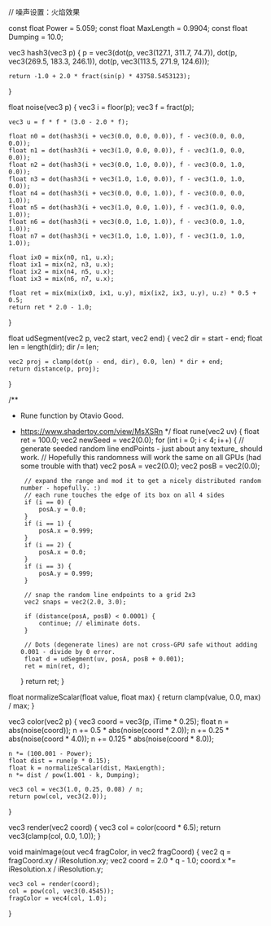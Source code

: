 // 噪声设置：火焰效果

const float Power = 5.059;
const float MaxLength = 0.9904;
const float Dumping = 10.0;

vec3 hash3(vec3 p) {
    p = vec3(dot(p, vec3(127.1, 311.7, 74.7)),
            dot(p, vec3(269.5, 183.3, 246.1)),
            dot(p, vec3(113.5, 271.9, 124.6)));

    return -1.0 + 2.0 * fract(sin(p) * 43758.5453123);
}

float noise(vec3 p) {
    vec3 i = floor(p);
    vec3 f = fract(p);

    vec3 u = f * f * (3.0 - 2.0 * f);

    float n0 = dot(hash3(i + vec3(0.0, 0.0, 0.0)), f - vec3(0.0, 0.0, 0.0));
    float n1 = dot(hash3(i + vec3(1.0, 0.0, 0.0)), f - vec3(1.0, 0.0, 0.0));
    float n2 = dot(hash3(i + vec3(0.0, 1.0, 0.0)), f - vec3(0.0, 1.0, 0.0));
    float n3 = dot(hash3(i + vec3(1.0, 1.0, 0.0)), f - vec3(1.0, 1.0, 0.0));
    float n4 = dot(hash3(i + vec3(0.0, 0.0, 1.0)), f - vec3(0.0, 0.0, 1.0));
    float n5 = dot(hash3(i + vec3(1.0, 0.0, 1.0)), f - vec3(1.0, 0.0, 1.0));
    float n6 = dot(hash3(i + vec3(0.0, 1.0, 1.0)), f - vec3(0.0, 1.0, 1.0));
    float n7 = dot(hash3(i + vec3(1.0, 1.0, 1.0)), f - vec3(1.0, 1.0, 1.0));

    float ix0 = mix(n0, n1, u.x);
    float ix1 = mix(n2, n3, u.x);
    float ix2 = mix(n4, n5, u.x);
    float ix3 = mix(n6, n7, u.x);

    float ret = mix(mix(ix0, ix1, u.y), mix(ix2, ix3, u.y), u.z) * 0.5 + 0.5;
    return ret * 2.0 - 1.0;
}

float udSegment(vec2 p, vec2 start, vec2 end) {
    vec2 dir = start - end;
    float len = length(dir);
    dir /= len;

    vec2 proj = clamp(dot(p - end, dir), 0.0, len) * dir + end;
    return distance(p, proj);
}

/**
 * Rune function by Otavio Good.
 * https://www.shadertoy.com/view/MsXSRn
 */
float rune(vec2 uv) {
    float ret = 100.0;
    vec2 newSeed = vec2(0.0);
    for (int i = 0; i < 4; i++) {
        // generate seeded random line endPoints - just about any texture_ should work.
        // Hopefully this randomness will work the same on all GPUs (had some trouble with that)
        vec2 posA = vec2(0.0);
        vec2 posB = vec2(0.0);

        // expand the range and mod it to get a nicely distributed random number - hopefully. :)    
        // each rune touches the edge of its box on all 4 sides
        if (i == 0) {
            posA.y = 0.0;
        }
        if (i == 1) {
            posA.x = 0.999;
        }
        if (i == 2) {
            posA.x = 0.0;
        }
        if (i == 3) {
            posA.y = 0.999;
        }

        // snap the random line endpoints to a grid 2x3
        vec2 snaps = vec2(2.0, 3.0);
    
        if (distance(posA, posB) < 0.0001) {
            continue; // eliminate dots.
        }

        // Dots (degenerate lines) are not cross-GPU safe without adding 0.001 - divide by 0 error.
        float d = udSegment(uv, posA, posB + 0.001);
        ret = min(ret, d);
    }
    return ret;
}

float normalizeScalar(float value, float max) {
    return clamp(value, 0.0, max) / max;
}

vec3 color(vec2 p) {
    vec3 coord = vec3(p, iTime * 0.25);
    float n = abs(noise(coord));
    n += 0.5 * abs(noise(coord * 2.0));
    n += 0.25 * abs(noise(coord * 4.0));
    n += 0.125 * abs(noise(coord * 8.0));
    
    n *= (100.001 - Power);
    float dist = rune(p * 0.15);
    float k = normalizeScalar(dist, MaxLength);
    n *= dist / pow(1.001 - k, Dumping);
    
    vec3 col = vec3(1.0, 0.25, 0.08) / n;
    return pow(col, vec3(2.0));
}

vec3 render(vec2 coord) {
    vec3 col = color(coord * 6.5);
    return vec3(clamp(col, 0.0, 1.0));
}

void mainImage(out vec4 fragColor, in vec2 fragCoord) {
    vec2 q = fragCoord.xy / iResolution.xy;
    vec2 coord = 2.0 * q - 1.0;
    coord.x *= iResolution.x / iResolution.y;
    
    vec3 col = render(coord);
    col = pow(col, vec3(0.4545));
    fragColor = vec4(col, 1.0);
}
